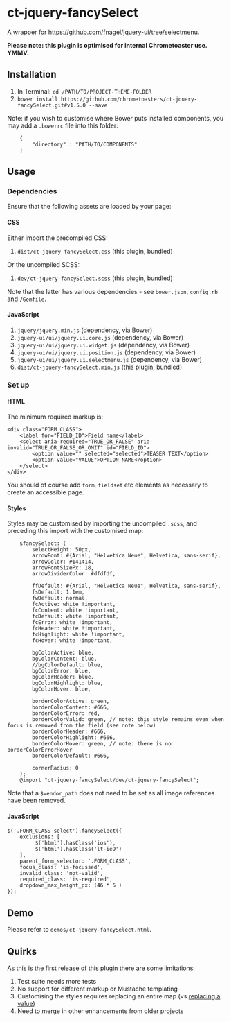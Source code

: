 # ct-jquery-fancySelect

A wrapper for https://github.com/fnagel/jquery-ui/tree/selectmenu.

__Please note: this plugin is optimised for internal Chrometoaster use. YMMV.__

## Installation

1. In Terminal: `cd /PATH/TO/PROJECT-THEME-FOLDER`
1. `bower install https://github.com/chrometoasters/ct-jquery-fancySelect.git#v1.5.0 --save`

Note: if you wish to customise where Bower puts installed components, you may add a `.bowerrc` file into this folder:

        {
            "directory" : "PATH/TO/COMPONENTS"
        }

## Usage

### Dependencies

Ensure that the following assets are loaded by your page:

#### CSS

Either import the precompiled CSS:

1. `dist/ct-jquery-fancySelect.css` (this plugin, bundled)

Or the uncompiled SCSS:

1. `dev/ct-jquery-fancySelect.scss` (this plugin, bundled)

Note that the latter has various dependencies - see `bower.json`, `config.rb` and `/Gemfile`.

#### JavaScript

1. `jquery/jquery.min.js` (dependency, via Bower)
1. `jquery-ui/ui/jquery.ui.core.js` (dependency, via Bower)
1. `jquery-ui/ui/jquery.ui.widget.js` (dependency, via Bower)
1. `jquery-ui/ui/jquery.ui.position.js` (dependency, via Bower)
1. `jquery-ui/ui/jquery.ui.selectmenu.js` (dependency, via Bower)
1. `dist/ct-jquery-fancySelect.min.js` (this plugin, bundled)

### Set up

#### HTML

The minimum required markup is:

    <div class="FORM_CLASS">
        <label for="FIELD_ID">Field name</label>
        <select aria-required="TRUE_OR_FALSE" aria-invalid="TRUE_OR_FALSE_OR_OMIT" id="FIELD_ID">
            <option value="" selected="selected">TEASER TEXT</option>
            <option value="VALUE">OPTION NAME</option>
        </select>
    </div>

You should of course add `form`, `fieldset` etc elements as necessary to create an accessible page.

#### Styles

Styles may be customised by importing the uncompiled `.scss`, and preceding this import with the customised map:

        $fancySelect: (
            selectHeight: 50px,
            arrowFont: #{Arial, "Helvetica Neue", Helvetica, sans-serif},
            arrowColor: #141414,
            arrowFontSizePx: 18,
            arrowDividerColor: #dfdfdf,
        
            ffDefault: #{Arial, "Helvetica Neue", Helvetica, sans-serif},
            fsDefault: 1.1em,
            fwDefault: normal,
            fcActive: white !important,
            fcContent: white !important,
            fcDefault: white !important,
            fcError: white !important,
            fcHeader: white !important,
            fcHighlight: white !important,
            fcHover: white !important,
        
            bgColorActive: blue,
            bgColorContent: blue,
            //bgColorDefault: blue,
            bgColorError: blue,
            bgColorHeader: blue,
            bgColorHighlight: blue,
            bgColorHover: blue,
        
            borderColorActive: green,
            borderColorContent: #666,
            borderColorError: red,
            borderColorValid: green, // note: this style remains even when focus is removed from the field (see note below)
            borderColorHeader: #666,
            borderColorHighlight: #666,
            borderColorHover: green, // note: there is no borderColorErrorHover
            borderColorDefault: #666,
        
            cornerRadius: 0
        );
        @import "ct-jquery-fancySelect/dev/ct-jquery-fancySelect";
        
Note that a `$vendor_path` does not need to be set as all image references have been removed.

#### JavaScript

    $('.FORM_CLASS select').fancySelect({
        exclusions: [
             $('html').hasClass('ios'),
             $('html').hasClass('lt-ie9')
        ],
        parent_form_selector: '.FORM_CLASS',
        focus_class: 'is-focussed',
        invalid_class: 'not-valid',
        required_class: 'is-required',
        dropdown_max_height_px: (46 * 5 )
    });

## Demo

Please refer to `demos/ct-jquery-fancySelect.html`.

## Quirks

As this is the first release of this plugin there are some limitations:

1. Test suite needs more tests
1. No support for different markup or Mustache templating
1. Customising the styles requires replacing an entire map (vs [replacing a value](http://erskinedesign.com/blog/setting-typographic-scale-with-sass-maps/))
1. Need to merge in other enhancements from older projects
